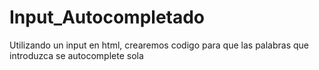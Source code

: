 # Input_Autocompletado
Utilizando un input en html, crearemos codigo para que las palabras que introduzca se autocomplete sola
